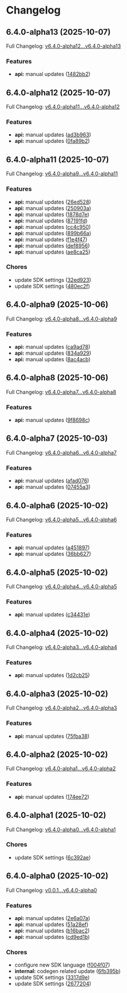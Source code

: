# Changelog

## 6.4.0-alpha13 (2025-10-07)

Full Changelog: [v6.4.0-alpha12...v6.4.0-alpha13](https://github.com/trycourier/courier-python/compare/v6.4.0-alpha12...v6.4.0-alpha13)

### Features

* **api:** manual updates ([1482bb2](https://github.com/trycourier/courier-python/commit/1482bb27d45147a4b65e671b81faaff53f786225))

## 6.4.0-alpha12 (2025-10-07)

Full Changelog: [v6.4.0-alpha11...v6.4.0-alpha12](https://github.com/trycourier/courier-python/compare/v6.4.0-alpha11...v6.4.0-alpha12)

### Features

* **api:** manual updates ([ad3b963](https://github.com/trycourier/courier-python/commit/ad3b9633fa1ceba37addacfde355a595d61b4e10))
* **api:** manual updates ([0fa89b2](https://github.com/trycourier/courier-python/commit/0fa89b2c933ae9f5cb8ca2510ee37a4b6cc2db5f))

## 6.4.0-alpha11 (2025-10-07)

Full Changelog: [v6.4.0-alpha9...v6.4.0-alpha11](https://github.com/trycourier/courier-python/compare/v6.4.0-alpha9...v6.4.0-alpha11)

### Features

* **api:** manual updates ([26ed528](https://github.com/trycourier/courier-python/commit/26ed528ff384d590feeef3405b5e2cb15136c25b))
* **api:** manual updates ([250903a](https://github.com/trycourier/courier-python/commit/250903a54c817c31f369d7739bb16f4a1a693c24))
* **api:** manual updates ([1878d7e](https://github.com/trycourier/courier-python/commit/1878d7ebb8b8b6ab96c48cade6e8adc7f85ee73f))
* **api:** manual updates ([87191fd](https://github.com/trycourier/courier-python/commit/87191fd3b6b369946744a4d5459979c3c6b1fead))
* **api:** manual updates ([cc4c950](https://github.com/trycourier/courier-python/commit/cc4c9500b58b8d337a59f79cd7ca58ab1ee4e4fc))
* **api:** manual updates ([899b66a](https://github.com/trycourier/courier-python/commit/899b66a240ea0dee22607751d8b1f6375b656610))
* **api:** manual updates ([f1e4f47](https://github.com/trycourier/courier-python/commit/f1e4f47468781a5bd3b7e2f001570d7990c85f00))
* **api:** manual updates ([def8956](https://github.com/trycourier/courier-python/commit/def895610f763927486200d52191229730b676a4))
* **api:** manual updates ([ae8ca25](https://github.com/trycourier/courier-python/commit/ae8ca2565fbaed044943de63bd72ecb2db329815))


### Chores

* update SDK settings ([32ed923](https://github.com/trycourier/courier-python/commit/32ed923a5ad675ec4e1f70623dca1e7447dda737))
* update SDK settings ([480ec2f](https://github.com/trycourier/courier-python/commit/480ec2f6dde592809c21ce10e834686bf56bb4f9))

## 6.4.0-alpha9 (2025-10-06)

Full Changelog: [v6.4.0-alpha8...v6.4.0-alpha9](https://github.com/trycourier/courier-python/compare/v6.4.0-alpha8...v6.4.0-alpha9)

### Features

* **api:** manual updates ([ca9ad78](https://github.com/trycourier/courier-python/commit/ca9ad7836de13c74bb8079dbee85e24b952a3062))
* **api:** manual updates ([834a929](https://github.com/trycourier/courier-python/commit/834a929017d2cce9fc436c74ed2ee62dc35755b4))
* **api:** manual updates ([8ac4acb](https://github.com/trycourier/courier-python/commit/8ac4acb4c4b727f5909b362bed3feec644e4b619))

## 6.4.0-alpha8 (2025-10-06)

Full Changelog: [v6.4.0-alpha7...v6.4.0-alpha8](https://github.com/trycourier/courier-python/compare/v6.4.0-alpha7...v6.4.0-alpha8)

### Features

* **api:** manual updates ([9f8698c](https://github.com/trycourier/courier-python/commit/9f8698cc478334c02ee28e1b9149f9f255887f35))

## 6.4.0-alpha7 (2025-10-03)

Full Changelog: [v6.4.0-alpha6...v6.4.0-alpha7](https://github.com/trycourier/courier-python/compare/v6.4.0-alpha6...v6.4.0-alpha7)

### Features

* **api:** manual updates ([afad076](https://github.com/trycourier/courier-python/commit/afad076eed4506db36e9997072a6c74bc127a64e))
* **api:** manual updates ([07455a3](https://github.com/trycourier/courier-python/commit/07455a32228d749413929e164d47b504edd86354))

## 6.4.0-alpha6 (2025-10-02)

Full Changelog: [v6.4.0-alpha5...v6.4.0-alpha6](https://github.com/trycourier/courier-python/compare/v6.4.0-alpha5...v6.4.0-alpha6)

### Features

* **api:** manual updates ([a451897](https://github.com/trycourier/courier-python/commit/a45189735dca2ee6983378929a634b606b9020e2))
* **api:** manual updates ([36bb627](https://github.com/trycourier/courier-python/commit/36bb62743986c845fad2f3fecaa188d7de556385))

## 6.4.0-alpha5 (2025-10-02)

Full Changelog: [v6.4.0-alpha4...v6.4.0-alpha5](https://github.com/trycourier/courier-python/compare/v6.4.0-alpha4...v6.4.0-alpha5)

### Features

* **api:** manual updates ([c34431e](https://github.com/trycourier/courier-python/commit/c34431efa9d87ddf206192dec64b06889c900a45))

## 6.4.0-alpha4 (2025-10-02)

Full Changelog: [v6.4.0-alpha3...v6.4.0-alpha4](https://github.com/trycourier/courier-python/compare/v6.4.0-alpha3...v6.4.0-alpha4)

### Features

* **api:** manual updates ([1d2cb25](https://github.com/trycourier/courier-python/commit/1d2cb258a5765cdf7aa8ce86158b01947565530b))

## 6.4.0-alpha3 (2025-10-02)

Full Changelog: [v6.4.0-alpha2...v6.4.0-alpha3](https://github.com/trycourier/courier-python/compare/v6.4.0-alpha2...v6.4.0-alpha3)

### Features

* **api:** manual updates ([75fba38](https://github.com/trycourier/courier-python/commit/75fba382fb63386480b3b12b3d48ee329244e85d))

## 6.4.0-alpha2 (2025-10-02)

Full Changelog: [v6.4.0-alpha1...v6.4.0-alpha2](https://github.com/trycourier/courier-python/compare/v6.4.0-alpha1...v6.4.0-alpha2)

### Features

* **api:** manual updates ([174ee72](https://github.com/trycourier/courier-python/commit/174ee72b20f2dca6ec5f680f0ed6d7efabc1833a))

## 6.4.0-alpha1 (2025-10-02)

Full Changelog: [v6.4.0-alpha0...v6.4.0-alpha1](https://github.com/trycourier/courier-python/compare/v6.4.0-alpha0...v6.4.0-alpha1)

### Chores

* update SDK settings ([6c392ae](https://github.com/trycourier/courier-python/commit/6c392ae4d5e6a1d41eb3b175964978d79a783f58))

## 6.4.0-alpha0 (2025-10-02)

Full Changelog: [v0.0.1...v6.4.0-alpha0](https://github.com/trycourier/courier-python/compare/v0.0.1...v6.4.0-alpha0)

### Features

* **api:** manual updates ([2e6a07a](https://github.com/trycourier/courier-python/commit/2e6a07ab17a63673de30d2dd088a492e1ecf5073))
* **api:** manual updates ([51a28ef](https://github.com/trycourier/courier-python/commit/51a28efc4e1d20328556ae691fe4a768bbb277b4))
* **api:** manual updates ([b16bac2](https://github.com/trycourier/courier-python/commit/b16bac2553d106e3ddc040bdfe3beac79f8c0408))
* **api:** manual updates ([cd9ed1b](https://github.com/trycourier/courier-python/commit/cd9ed1b563215b6896734669bd041c091f0db29a))


### Chores

* configure new SDK language ([f004f07](https://github.com/trycourier/courier-python/commit/f004f07aabba46f78d7834c62b4ef1ce4ec11759))
* **internal:** codegen related update ([6fb395b](https://github.com/trycourier/courier-python/commit/6fb395bb3062bb749130c8f6345fbfcd693d2584))
* update SDK settings ([3317d9e](https://github.com/trycourier/courier-python/commit/3317d9ec8f294d05ddd89e3b2e7f5da9a8716127))
* update SDK settings ([2677204](https://github.com/trycourier/courier-python/commit/2677204576bea283de2c5f7e17cad008a0ca497b))
